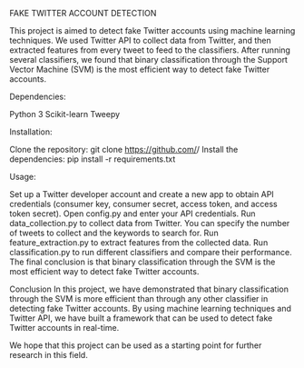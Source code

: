 FAKE TWITTER ACCOUNT DETECTION

This project is aimed to detect fake Twitter accounts using machine learning techniques. We used Twitter API to collect data from Twitter, and then extracted features from every tweet to feed to the classifiers. After running several classifiers, we found that binary classification through the Support Vector Machine (SVM) is the most efficient way to detect fake Twitter accounts.

Dependencies:

Python 3
Scikit-learn
Tweepy


Installation:

Clone the repository: git clone https://github.com/<username>/<repository>
Install the dependencies: pip install -r requirements.txt


Usage:

Set up a Twitter developer account and create a new app to obtain API credentials (consumer key, consumer secret, access token, and access token secret).
Open config.py and enter your API credentials.
Run data_collection.py to collect data from Twitter. You can specify the number of tweets to collect and the keywords to search for.
Run feature_extraction.py to extract features from the collected data.
Run classification.py to run different classifiers and compare their performance. The final conclusion is that binary classification through the SVM is the most efficient way to detect fake Twitter accounts.



Conclusion
In this project, we have demonstrated that binary classification through the SVM is more efficient than through any other classifier in detecting fake Twitter accounts. By using machine learning techniques and Twitter API, we have built a framework that can be used to detect fake Twitter accounts in real-time.

We hope that this project can be used as a starting point for further research in this field.
